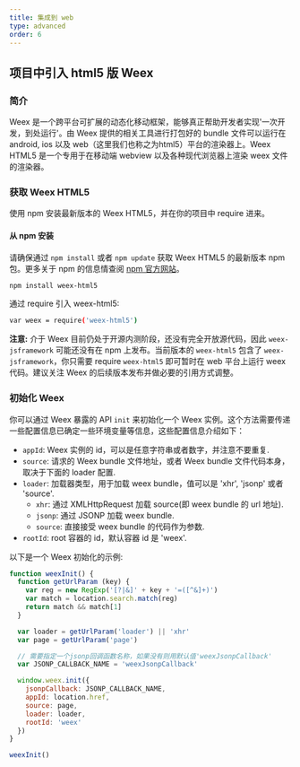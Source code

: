 ```yaml
---
title: 集成到 web
type: advanced
order: 6
---
```


## 项目中引入 html5 版 Weex

### 简介

Weex 是一个跨平台可扩展的动态化移动框架，能够真正帮助开发者实现'一次开发，到处运行'。由 Weex 提供的相关工具进行打包好的 bundle 文件可以运行在 android, ios 以及 web（这里我们也称之为html5）平台的渲染器上。Weex HTML5 是一个专用于在移动端 webview 以及各种现代浏览器上渲染 weex 文件的渲染器。
### 获取 Weex HTML5

使用 npm 安装最新版本的 Weex HTML5，并在你的项目中 require 进来。
#### 从 npm 安装

请确保通过 `npm install` 或者 `npm update` 获取 Weex HTML5 的最新版本 npm 包。更多关于 npm 的信息情查阅 [npm 官方网站](https://docs.npmjs.com/)。

```bash
npm install weex-html5
```

通过 require 引入 weex-html5:

```bash
var weex = require('weex-html5')
```

**注意:** 介于 Weex 目前仍处于开源内测阶段，还没有完全开放源代码，因此 `weex-jsframework` 可能还没有在 npm 上发布。当前版本的 `weex-html5` 包含了 `weex-jsframework`，你只需要 require `weex-html5` 即可暂时在 web 平台上运行 weex 代码。建议关注 Weex 的后续版本发布并做必要的引用方式调整。
### 初始化 Weex

你可以通过 Weex 暴露的 API `init` 来初始化一个 Weex 实例。这个方法需要传递一些配置信息已确定一些环境变量等信息，这些配置信息介绍如下：
- `appId`: Weex 实例的 id，可以是任意字符串或者数字，并注意不要重复.
- `source`: 请求的 Weex bundle 文件地址，或者 Weex bundle 文件代码本身，取决于下面的 loader 配置.
- `loader`: 加载器类型，用于加载 weex bundle，值可以是 'xhr', 'jsonp' 或者 'source'.
  - `xhr`: 通过 XMLHttpRequest 加载 source(即 weex bundle 的 url 地址).
  - `jsonp`: 通过 JSONP 加载 weex bundle.
  - `source`: 直接接受 weex bundle 的代码作为参数.
- `rootId`: root 容器的 id，默认容器 id 是 'weex'.

以下是一个 Weex 初始化的示例:

``` javascript
function weexInit() {
  function getUrlParam (key) {
    var reg = new RegExp('[?|&]' + key + '=([^&]+)')
    var match = location.search.match(reg)
    return match && match[1]
  }

  var loader = getUrlParam('loader') || 'xhr'
  var page = getUrlParam('page')

  // 需要指定一个jsonp回调函数名称，如果没有则用默认值'weexJsonpCallback'
  var JSONP_CALLBACK_NAME = 'weexJsonpCallback'

  window.weex.init({
    jsonpCallback: JSONP_CALLBACK_NAME,
    appId: location.href,
    source: page,
    loader: loader,
    rootId: 'weex'
  })
}

weexInit()
```

